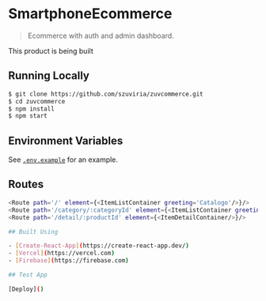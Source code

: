 # SmartphoneEcommerce

> Ecommerce with auth and admin dashboard.

This product is being built

## Running Locally

```bash
$ git clone https://github.com/szuviria/zuvcommerce.git
$ cd zuvcommerce
$ npm install
$ npm start
```

## Environment Variables

See [`.env.example`](https://github.com/szuviria/zuvcommerce/blob/main/.env.example) for an example.

## Routes

```bash
<Route path='/' element={<ItemListContainer greeting='Catalogo'/>}/>
<Route path='/category/:categoryId' element={<ItemListContainer greeting="catalogo"/>}/>
<Route path='/detail/:productId' element={<ItemDetailContainer/>}/>

## Built Using

- [Create-React-App](https://create-react-app.dev/)
- [Vercel](https://vercel.com)
- [Firebase](https://firebase.com)

## Test App 

[Deploy]()
